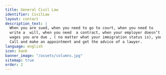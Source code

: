 ```yaml
---
title: General Civil Law
identifier: CivilLaw
layout: contact
description_text: |
  When you are sued, when you need to go to court, when you need to
  write a  will, when you need  a contract, when your employer doesn’t pay you the
  wages you are due , ( no matter what your immigration status is), you need a lawyer.
  Call and make an appointment and get the advice of a lawyer.
language: english
icon: bank
banner_image: "/assets/columns.jpg"
sitemap: true
order: 2
---
```


